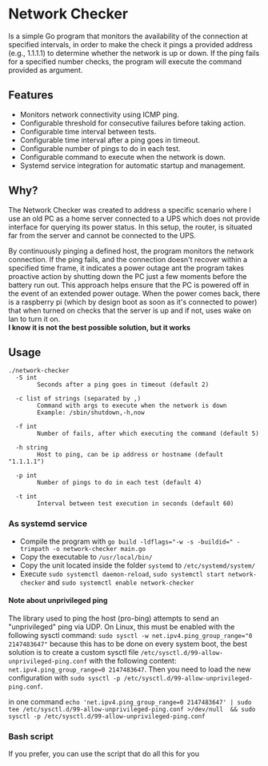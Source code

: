 # Network Checker

Is a simple Go program that monitors the availability of the connection at specified intervals,
in order to make the check it pings a provided address (e.g., 1.1.1.1) to determine whether the network
is up or down. If the ping fails for a specified number checks, the program will execute the command
provided as argument.

## Features

- Monitors network connectivity using ICMP ping.
- Configurable threshold for consecutive failures before taking action.
- Configurable time interval between tests.
- Configurable time interval after a ping goes in timeout.
- Configurable number of pings to do in each test.
- Configurable command to execute when the network is down.
- Systemd service integration for automatic startup and management.

## Why?

The Network Checker was created to address a specific scenario where I use an old PC as a home server
connected to a UPS which does not provide interface for querying its power status. In this setup, the
router, is situated far from the server and cannot be connected to the UPS.

By continuously pinging a defined host, the program monitors the network connection. If the ping fails,
and the connection doesn't recover within a specified time frame, it indicates a power outage
ant the program takes proactive action by shutting down the PC just a few moments before the battery run out.
This approach helps ensure that the PC is powered off in the event of an extended power outage.
When the power comes back, there is a raspberry pi (which by design boot as soon as it's connected to power)
that when turned on checks that the server is up and if not, uses wake on lan to turn it on.
<br>**I know it is not the best possible solution, but it works**

## Usage

```
./network-checker
  -S int
        Seconds after a ping goes in timeout (default 2)
        
  -c list of strings (separated by ,)
        Command with args to execute when the network is down
        Example: /sbin/shutdown,-h,now
         
  -f int
        Number of fails, after which executing the command (default 5)
        
  -h string
        Host to ping, can be ip address or hostname (default "1.1.1.1")
        
  -p int
        Number of pings to do in each test (default 4)
        
  -t int
        Interval between test execution in seconds (default 60)

```

### As systemd service

- Compile the program with ``go build -ldflags="-w -s -buildid=" -trimpath -o network-checker main.go``
- Copy the executable to ``/usr/local/bin/``
- Copy the unit located inside the folder ``systemd`` to ``/etc/systemd/system/``
- Execute ``sudo systemctl daemon-reload``, ``sudo systemctl start network-checker``
  and ``sudo systemctl enable network-checker``

#### Note about unprivileged ping

The library used to ping the host (pro-bing) attempts to send an "unprivileged" ping via UDP. On Linux,
this must be enabled with the following sysctl command: ``sudo sysctl -w net.ipv4.ping_group_range="0 2147483647"``
because this has to be done on every system boot, the best solution is to create a custom sysctl file
``/etc/sysctl.d/99-allow-unprivileged-ping.conf`` with the following content: ``net.ipv4.ping_group_range=0 2147483647``.
Then you need to load the new configuration with ``sudo sysctl -p /etc/sysctl.d/99-allow-unprivileged-ping.conf``.

in one command ``echo 'net.ipv4.ping_group_range=0 2147483647' | sudo tee /etc/sysctl.d/99-allow-unprivileged-ping.conf >/dev/null 
&& sudo sysctl -p /etc/sysctl.d/99-allow-unprivileged-ping.conf``

### Bash script

If you prefer, you can use the script that do all this for you
